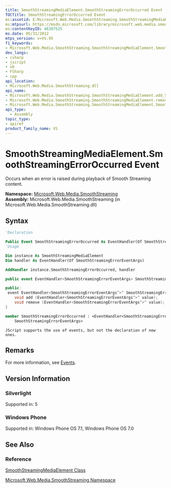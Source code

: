 ```yaml
---
title: SmoothStreamingMediaElement.SmoothStreamingErrorOccurred Event (Microsoft.Web.Media.SmoothStreaming)
TOCTitle: SmoothStreamingErrorOccurred Event
ms:assetid: E:Microsoft.Web.Media.SmoothStreaming.SmoothStreamingMediaElement.SmoothStreamingErrorOccurred
ms:mtpsurl: https://msdn.microsoft.com/library/microsoft.web.media.smoothstreaming.smoothstreamingmediaelement.smoothstreamingerroroccurred(v=VS.95)
ms:contentKeyID: 46307525
ms.date: 05/31/2012
mtps_version: v=VS.95
f1_keywords:
- Microsoft.Web.Media.SmoothStreaming.SmoothStreamingMediaElement.SmoothStreamingErrorOccurred
dev_langs:
- csharp
- jscript
- vb
- FSharp
- cpp
api_location:
- Microsoft.Web.Media.SmoothStreaming.dll
api_name:
- Microsoft.Web.Media.SmoothStreaming.SmoothStreamingMediaElement.add_SmoothStreamingErrorOccurred
- Microsoft.Web.Media.SmoothStreaming.SmoothStreamingMediaElement.remove_SmoothStreamingErrorOccurred
- Microsoft.Web.Media.SmoothStreaming.SmoothStreamingMediaElement.SmoothStreamingErrorOccurred
api_type:
  - Assembly
topic_type:
- apiref
product_family_name: VS
---
```


# SmoothStreamingMediaElement.SmoothStreamingErrorOccurred Event

Occurs when an error is raised during playback of Smooth Streaming content.

**Namespace:**  [Microsoft.Web.Media.SmoothStreaming](microsoft-web-media-smoothstreaming-namespace_1.md)  
**Assembly:**  Microsoft.Web.Media.SmoothStreaming (in Microsoft.Web.Media.SmoothStreaming.dll)

## Syntax

```vb
'Declaration

Public Event SmoothStreamingErrorOccurred As EventHandler(Of SmoothStreamingErrorEventArgs)
'Usage

Dim instance As SmoothStreamingMediaElement
Dim handler As EventHandler(Of SmoothStreamingErrorEventArgs)

AddHandler instance.SmoothStreamingErrorOccurred, handler
```

```csharp
public event EventHandler<SmoothStreamingErrorEventArgs> SmoothStreamingErrorOccurred
```

```cpp
public:
 event EventHandler<SmoothStreamingErrorEventArgs^>^ SmoothStreamingErrorOccurred {
    void add (EventHandler<SmoothStreamingErrorEventArgs^>^ value);
    void remove (EventHandler<SmoothStreamingErrorEventArgs^>^ value);
}
```

``` fsharp
member SmoothStreamingErrorOccurred : <EventHandler<SmoothStreamingErrorEventArgs>,
    SmoothStreamingErrorEventArgs>
```

```jscript
JScript supports the use of events, but not the declaration of new ones.
```

## Remarks

For more information, see [Events](events.md).

## Version Information

### Silverlight

Supported in: 5  

### Windows Phone

Supported in: Windows Phone OS 7.1, Windows Phone OS 7.0  

## See Also

### Reference

[SmoothStreamingMediaElement Class](smoothstreamingmediaelement-class-microsoft-web-media-smoothstreaming_1.md)

[Microsoft.Web.Media.SmoothStreaming Namespace](microsoft-web-media-smoothstreaming-namespace_1.md)
